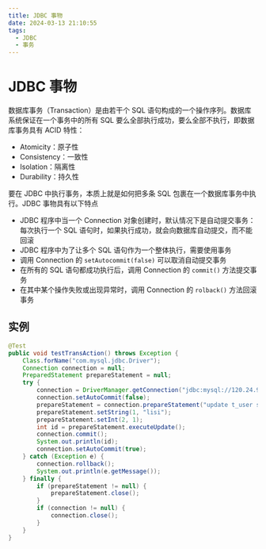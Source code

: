 ```yaml
---
title: JDBC 事物
date: 2024-03-13 21:10:55
tags:
  - JDBC
  - 事务
---
```

# JDBC 事物

数据库事务（Transaction）是由若干个 SQL 语句构成的一个操作序列。数据库系统保证在一个事务中的所有 SQL 要么全部执行成功，要么全部不执行，即数据库事务具有 ACID 特性：

- Atomicity：原子性
- Consistency：一致性
- Isolation：隔离性
- Durability：持久性

要在 JDBC 中执行事务，本质上就是如何把多条 SQL 包裹在一个数据库事务中执行。JDBC 事物具有以下特点

- JDBC 程序中当一个 Connection 对象创建时，默认情况下是自动提交事务：每次执行一个 SQL 语句时，如果执行成功，就会向数据库自动提交，而不能回滚
- JDBC 程序中为了让多个 SQL 语句作为一个整体执行，需要使用事务
- 调用 Connection 的 `setAutocommit(false)` 可以取消自动提交事务
- 在所有的 SQL 语句都成功执行后，调用 Connection 的 `commit()` 方法提交事务
- 在其中某个操作失败或出现异常时，调用 Connection 的 `rolback()` 方法回滚事务

## 实例

```java
@Test
public void testTransAction() throws Exception {
    Class.forName("com.mysql.jdbc.Driver");
    Connection connection = null;
    PreparedStatement prepareStatement = null;
    try {
        connection = DriverManager.getConnection("jdbc:mysql://120.24.90.60:3306/mybatis_study?useSSL=false&characterEncoding=UTF-8", "root", "12345678");
        connection.setAutoCommit(false);
        prepareStatement = connection.prepareStatement("update t_user set name = ? where id = ?");
        prepareStatement.setString(1, "lisi");
        prepareStatement.setInt(2, 1);
        int id = prepareStatement.executeUpdate();
        connection.commit();
        System.out.println(id);
        connection.setAutoCommit(true);
    } catch (Exception e) {
        connection.rollback();
        System.out.println(e.getMessage());
    } finally {
        if (prepareStatement != null) {
            prepareStatement.close();
        }
        if (connection != null) {
            connection.close();
        }
    }
}
```


